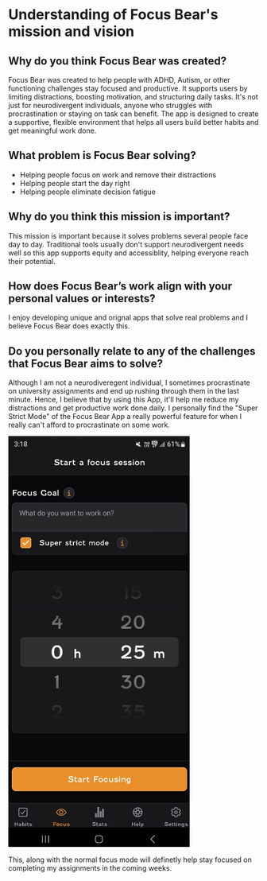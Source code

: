 # Understanding of Focus Bear's mission and vision

## Why do you think Focus Bear was created?
Focus Bear was created to help people with ADHD, Autism, or other functioning challenges stay focused and productive. It supports users by limiting distractions, boosting motivation, and structuring daily tasks. It's not just for neurodivergent individuals, anyone who struggles with procrastination or staying on task can benefit. The app is designed to create a supportive, flexible environment that helps all users build better habits and get meaningful work done.

## What problem is Focus Bear solving?
- Helping people focus on work and remove their distractions
- Helping people start the day right
- Helping people eliminate decision fatigue

## Why do you think this mission is important?
This mission is important because it solves problems several people face day to day. Traditional tools usually don't support neurodivergent needs well so this app supports equity and accessiblity, helping everyone reach their potential.

## How does Focus Bear’s work align with your personal values or interests?
I enjoy developing unique and orignal apps that solve real problems and I believe Focus Bear does exactly this.

## Do you personally relate to any of the challenges that Focus Bear aims to solve?
Although I am not a neurodiveregent individual, I sometimes procrastinate on university assignments and end up rushing through them in the last minute. Hence, I believe that by using this App, it'll help me reduce my distractions and get productive work done daily. I personally find the "Super Strict Mode" of the Focus Bear App a really powerful feature for when I really can't afford to procrastinate on some work.

![Screenshot of SUper Strict Mode](image-10.png)

This, along with the normal focus mode will definetly help stay focused on completing my assignments in the coming weeks.